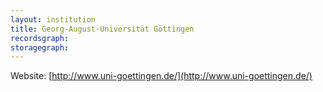 ```yaml
---
layout: institution
title: Georg-August-Universität Göttingen
recordsgraph: 
storagegraph: 
---
```


Website: [http://www.uni-goettingen.de/](http://www.uni-goettingen.de/)
